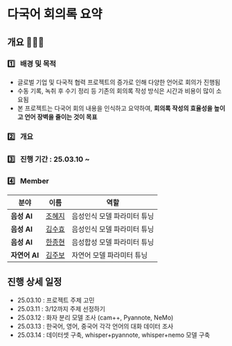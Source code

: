 # 다국어 회의록 요약

## 개요 👩🏻‍🏫 
### 1️⃣  &nbsp; 배경 및 목적
- 글로벌 기업 및 다국적 협력 프로젝트의 증가로 인해 다양한 언어로 회의가 진행됨
- 수동 기록, 녹취 후 수기 정리 등 기존의 회의록 작성 방식은 시간과 비용이 많이 소요됨
- 본 프로젝트는 다국어 회의 내용을 인식하고 요약하여, **회의록 작성의 효율성을 높이고 언어 장벽을 줄이는 것이 목표**

### 2️⃣  &nbsp; 개요

### 3️⃣  &nbsp; 진행 기간 : 25.03.10 ~ 
### 4️⃣  &nbsp; Member
  | **분야**   | **이름**  | **역할** |
  |-----------|---------|----------------------------|
  | **음성 AI** | [조혜지](https://github.com/Hyeji-Jo)  | 음성인식 모델 파라미터 튜닝 |
  | **음성 AI** | [김수효](https://github.com/KimSooHyo)  | 음성인식 모델 파라미터 튜닝 |
  | **음성 AI** | [한종현](https://github.com/smilish67)  | 음성합성 모델 파라미터 튜닝 |
  | **자연어 AI** | [김주보](https://github.com/winjujae)  | 자연어 모델 파라미터 튜닝 |



## 진행 상세 일정
- 25.03.10 : 프로젝트 주제 고민
- 25.03.11 : 3/12까지 주제 선정하기
- 25.03.12 : 화자 분리 모델 조사 (cam++, Pyannote, NeMo)
- 25.03.13 : 한국어, 영어, 중국어 각각 언어의 대화 데이터 조사
- 25.03.14 : 데이터셋 구축, whisper+pyannote, whisper+nemo 모델 구축
